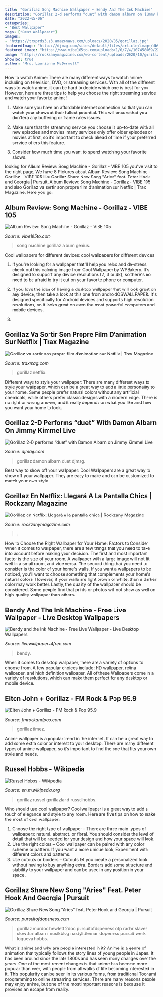 ```yaml
---
title: "Gorillaz Song Machine Wallpaper ~ Bendy And The Ink Machine"
description: "Gorillaz 2-d performs “duet” with damon albarn on jimmy kimmel live"
date: "2022-05-06"
categories:
- "Best Wallpaper"
tags: ["Best Wallpaper"]
images:
- "https://trxprds3.s3.amazonaws.com/uploads/2020/05/gorillaz.jpg"
featuredImage: "https://djmag.com/sites/default/files/article/image/db9ce3e795a91e3bfdfb47b6a1249a9d3a-gorillaz_0.jpg"
featured_image: "https://www.vibe105to.com/uploads/1/0/7/4/107458669/226582459_orig.jpg"
image: "https://rockzanymagazine.com/wp-content/uploads/2020/10/gorillaz-en-netflix.jpg"
ShowToc: true
author: "Mrs. Laurianne McDermott"
---
```



How to watch Anime: There are many different ways to watch anime including on television, DVD, or streaming services.
With all of the different ways to watch anime, it can be hard to decide which one is best for you. However, here are three tips to help you choose the right streaming service and watch your favorite anime!
1. Make sure you have an affordable internet connection so that you can watch your shows at their fullest potential. This will ensure that you don’tera any buffering or frame rates issues.

2. Make sure that the streaming service you choose is up-to-date with all new episodes and movies. many services only offer older episodes or movies at first, so it’s important to check ahead of time if your preferred service offers this feature.

3. Consider how much time you want to spend watching your favorite shows.

	

		
looking for Album Review: Song Machine - Gorillaz - VIBE 105 you've visit to the right page. We have 8 Pictures about Album Review: Song Machine - Gorillaz - VIBE 105 like Gorillaz Share New Song &quot;Aries&quot; feat. Peter Hook and Georgia | Pursuit, Album Review: Song Machine - Gorillaz - VIBE 105 and also Gorillaz va sortir son propre film d’animation sur Netflix | Trax Magazine. Here you go:
		
    
## Album Review: Song Machine - Gorillaz - VIBE 105

<img loading=lazy src="https://www.vibe105to.com/uploads/1/0/7/4/107458669/226582459_orig.jpg" onerror="this.onerror=null;this.src='https://tse4.mm.bing.net/th?id=OIP.bT0kse3BFwk3hseWbSbbKAHaFj&amp;pid=15.1';" alt="Album Review: Song Machine - Gorillaz - VIBE 105">

_Source: vibe105to.com_

>song machine gorillaz album genius. 

	

Cool wallpapers for different devices:
cool wallpapers for different devices 

1. If you're looking for a wallpaper that'll help you relax and de-stress, check out this calming image from Cool Wallpaper by WPBakery. It's designed to support any device resolutions (2, 3 or 4k), so there's no need to be afraid to try it out on your favorite phone or computer.

2. If you love the idea of having a desktop wallpaper that will look great on any device, then take a look at this one from androidOSWALLPAPER. It's designed specifically for Android devices and supports high resolution resolutions, so it looks great on even the most powerful computers and mobile devices.

3.

    
## Gorillaz Va Sortir Son Propre Film D’animation Sur Netflix | Trax Magazine

<img loading=lazy src="https://trxprds3.s3.amazonaws.com/uploads/2020/05/gorillaz.jpg" onerror="this.onerror=null;this.src='https://tse3.mm.bing.net/th?id=OIP.P1r6LSR2WbUrNzXVdBsFJwHaEK&amp;pid=15.1';" alt="Gorillaz va sortir son propre film d’animation sur Netflix | Trax Magazine">

_Source: traxmag.com_

>gorillaz netflix. 

	

Different ways to style your wallpaper:
There are many different ways to style your wallpaper, which can be a great way to add a little personality to your home. Some people prefer natural colors without any artificial chemicals, while others prefer classic designs with a modern edge. There is no right or wrong answer, and it really depends on what you like and how you want your home to look.

    
## Gorillaz 2-D Performs “duet” With Damon Albarn On Jimmy Kimmel Live

<img loading=lazy src="https://djmag.com/sites/default/files/article/image/db9ce3e795a91e3bfdfb47b6a1249a9d3a-gorillaz_0.jpg" onerror="this.onerror=null;this.src='https://tse4.mm.bing.net/th?id=OIP.7YjUG4NeYzKb9ImELnzeHAHaEB&amp;pid=15.1';" alt="Gorillaz 2-D performs “duet” with Damon Albarn on Jimmy Kimmel Live">

_Source: djmag.com_

>gorillaz damon albarn duet djmag. 

	

Best way to show off your wallpaper:
Cool Wallpapers are a great way to show off your wallpaper. They are easy to make and can be customized to match your own style.

    
## Gorillaz En Netflix: Llegará A La Pantalla Chica | Rockzany Magazine

<img loading=lazy src="https://rockzanymagazine.com/wp-content/uploads/2020/10/gorillaz-en-netflix.jpg" onerror="this.onerror=null;this.src='https://tse3.mm.bing.net/th?id=OIP.VZ-rkVFzD-I1GGv65amV4AHaE8&amp;pid=15.1';" alt="Gorillaz en Netflix: Llegará a la pantalla chica | Rockzany Magazine">

_Source: rockzanymagazine.com_

>. 

	

How to Choose the Right Wallpaper for Your Home: Factors to Consider
When it comes to wallpaper, there are a few things that you need to take into account before making your decision. The first and most important factor is the size of your room. A wallpaper with a large image will not fit well in a small room, and vice versa. 
The second thing that you need to consider is the color of your home's walls. If you want a wallpapers to be noticed, you'll want to choose something that complements your home's natural colors. However, if your walls are light brown or white, then a darker color may work better. 
Lastly, the quality of the wallpaper should be considered. Some people find that prints or photos will not show as well on high-quality wallpaper than others.

    
## Bendy And The Ink Machine - Free Live Wallpaper - Live Desktop Wallpapers

<img loading=lazy src="https://livewallpapers4free.com/wp-content/uploads/2019/10/Image-007-6.jpg" onerror="this.onerror=null;this.src='https://tse1.mm.bing.net/th?id=OIP.IVKRJLPyOVJYNFkeDQlXzwHaEK&amp;pid=15.1';" alt="Bendy and the Ink Machine - Free Live Wallpaper - Live Desktop Wallpapers">

_Source: livewallpapers4free.com_

>bendy. 

	

When it comes to desktop wallpaper, there are a variety of options to choose from. A few popular choices include: HD wallpaper, retina wallpaper, and high definition wallpaper. All of these Wallpapers come in a variety of resolutions, which can make them perfect for any desktop or mobile device. 

    
## Elton John + Gorillaz - FM Rock &amp; Pop 95.9

<img loading=lazy src="https://fmrockandpop.com/media/k2/items/cache/bd1351b408feaa7a7bb52dcdff55aef5_L.jpg" onerror="this.onerror=null;this.src='https://tse2.mm.bing.net/th?id=OIP.SMn7YAD9Uk8Fftfg75GSPgHaEK&amp;pid=15.1';" alt="Elton John + Gorillaz - FM Rock &amp; Pop 95.9">

_Source: fmrockandpop.com_

>gorillaz timez. 

	

Anime wallpaper is a popular trend in the internet. It can be a great way to add some extra color or interest to your desktop. There are many different types of anime wallpaper, so it’s important to find the one that fits your own style and needs.

    
## Russel Hobbs - Wikipedia

<img loading=lazy src="https://upload.wikimedia.org/wikipedia/en/3/3e/RusselHobbs.png" onerror="this.onerror=null;this.src='https://tse3.mm.bing.net/th?id=OIP.GHFB6180Kh53-aex5JIvZwAAAA&amp;pid=15.1';" alt="Russel Hobbs - Wikipedia">

_Source: en.m.wikipedia.org_

>gorillaz russel gorillazland russelhobbs. 

	

Who should use cool wallpaper?
Cool wallpaper is a great way to add a touch of elegance and style to any room. Here are five tips on how to make the most of cool wallpaper: 
1) Choose the right type of wallpaper – There are three main types of wallpapers: natural, abstract, or floral. You should consider the level of detail that will be needed for your design and how your space will look. 
2) Use the right colors – Cool wallpaper can be paired with any color scheme or pattern. If you want a more unique look, Experiment with different colors and patterns. 
3) Use cutouts or borders – Cutouts let you create a personalized look without having to buy anything extra. Borders add some structure and stability to your wallpaper and can be used in any position in your space.

    
## Gorillaz Share New Song &quot;Aries&quot; Feat. Peter Hook And Georgia | Pursuit

<img loading=lazy src="https://i0.wp.com/www.pursuitofdopeness.com/wp-content/uploads/2020/04/Gorillaz-Aries.jpg?fit=858%2C1199&amp;ssl=1" onerror="this.onerror=null;this.src='https://tse1.mm.bing.net/th?id=OIP.qcAgB011vMyA29p6tu07bAHaKW&amp;pid=15.1';" alt="Gorillaz Share New Song &quot;Aries&quot; feat. Peter Hook and Georgia | Pursuit">

_Source: pursuitofdopeness.com_

>gorillaz murdoc hewlett 2doc pursuitofdopeness otp radar slaves slowthai albarn musikblog nastylittleman dopeness pursuit werk loqueva hobbs. 

	

What is anime and why are people interested in it?
Anime is a genre of animation that typically follows the story lines of young people in Japan. It has been around since the late 1800s and has seen many changes over the years. One of the most recent changes is that anime has become more popular than ever, with people from all walks of life becoming interested in it. This popularity can be seen in its various forms, from traditional Toonami programming to online streaming services. There are many reasons people may enjoy anime, but one of the most important reasons is because it provides an escape from reality.

